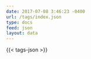 ```yaml
---
date: 2017-07-08 3:46:23 -0400
url: /tags/index.json
type: docs
feed: json
layout: data
---
```

{{< tags-json >}}
